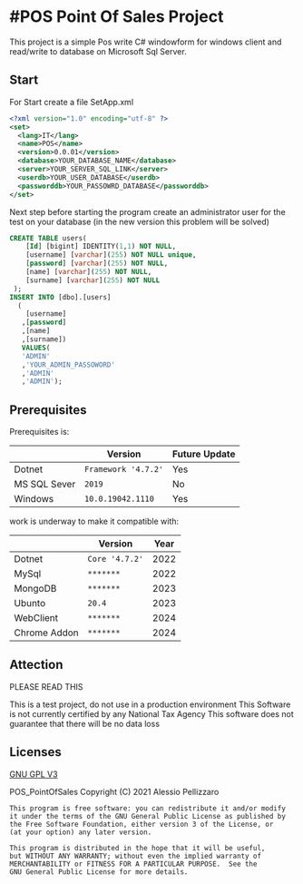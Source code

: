 ﻿# **#POS Point Of Sales Project**

This project is a simple Pos write C# windowform for windows client and read/write to database on Microsoft Sql Server.

## Start

For Start create a file SetApp.xml

```xml
<?xml version="1.0" encoding="utf-8" ?>
<set>
  <lang>IT</lang>
  <name>POS</name>
  <version>0.0.01</version>
  <database>YOUR_DATABASE_NAME</database>
  <server>YOUR_SERVER_SQL_LINK</server>
  <userdb>YOUR_USER_DATABASE</userdb>
  <passworddb>YOUR_PASSOWRD_DATABASE</passworddb>
</set>

```
Next step before starting the program create an administrator user for the test on your database (in the new version this problem will be solved)
```sql
CREATE TABLE users(
	[Id] [bigint] IDENTITY(1,1) NOT NULL, 
	[username] [varchar](255) NOT NULL unique,
	[password] [varchar](255) NOT NULL,
	[name] [varchar](255) NOT NULL,
	[surname] [varchar](255) NOT NULL
 );
INSERT INTO [dbo].[users]
  (
    [username]
   ,[password]
   ,[name]
   ,[surname])
   VALUES(
   'ADMIN'
   ,'YOUR_ADMIN_PASSOWORD'
   ,'ADMIN'
   ,'ADMIN');
```
## Prerequisites

Prerequisites is:

|                |Version                        | Future Update                         |
|----------------|-------------------------------|-----------------------------|
|Dotnet 		 |`Framework '4.7.2'` 			 |Yes                          |
|MS SQL Sever    |`2019`                         |No                           |
|Windows         |`10.0.19042.1110`              |Yes                          |

work is underway to make it compatible with:

|                |Version                        | Year                        |
|----------------|-------------------------------|-----------------------------|
|Dotnet 		 |`Core '4.7.2'` 			     | 2022                        |
|MySql           |`*******`                      | 2022                        |
|MongoDB         |`*******`                      | 2023                        |
|Ubunto          |`20.4`                         | 2023                        |
|WebClient       |`*******`                      | 2024                        |
|Chrome Addon    |`*******`                      | 2024                        |

## Attection 
  PLEASE READ THIS

   This is a test project, do not use in a production environment
   This Software is not currently certified by any National Tax Agency
   This software does not guarantee that there will be no data loss


## Licenses
[GNU GPL V3](https://www.gnu.org/licenses/gpl-3.0.html) 

   POS_PointOfSales Copyright (C) 2021 Alessio Pellizzaro

    This program is free software: you can redistribute it and/or modify
    it under the terms of the GNU General Public License as published by
    the Free Software Foundation, either version 3 of the License, or
    (at your option) any later version.

    This program is distributed in the hope that it will be useful,
    but WITHOUT ANY WARRANTY; without even the implied warranty of
    MERCHANTABILITY or FITNESS FOR A PARTICULAR PURPOSE.  See the
    GNU General Public License for more details.